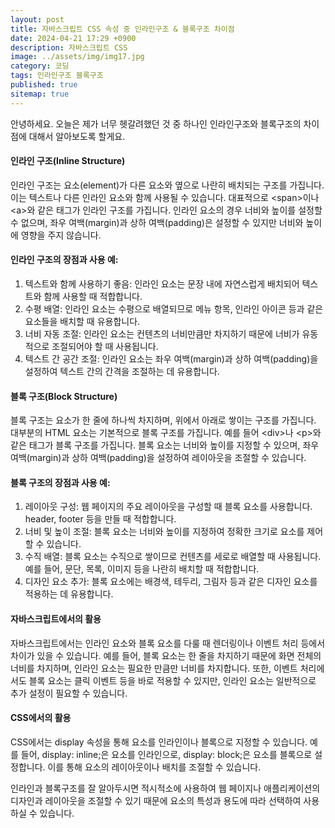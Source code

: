 ```yaml
---
layout: post
title: 자바스크립트 CSS 속성 중 인라인구조 & 블록구조 차이점
date: 2024-04-21 17:29 +0900
description: 자바스크립트 CSS
image: ../assets/img/img17.jpg
category: 코딩
tags: 인라인구조 블록구조
published: true
sitemap: true
---
```


안녕하세요. 오늘은 제가 너무 헷갈려했던 것 중 하나인 인라인구조와 블록구조의 차이점에 대해서 알아보도록 할게요.

#### 인라인 구조(Inline Structure)

인라인 구조는 요소(element)가 다른 요소와 옆으로 나란히 배치되는 구조를 가집니다. 이는 텍스트나 다른 인라인 요소와 함께 사용될 수 있습니다. 대표적으로 &lt;span&gt;이나 &lt;a&gt;와 같은 태그가 인라인 구조를 가집니다. 인라인 요소의 경우 너비와 높이를 설정할 수 없으며, 좌우 여백(margin)과 상하 여백(padding)은 설정할 수 있지만 너비와 높이에 영향을 주지 않습니다.

#### 인라인 구조의 장점과 사용 예:
1. 텍스트와 함께 사용하기 좋음: 인라인 요소는 문장 내에 자연스럽게 배치되어 텍스트와 함께 사용할 때 적합합니다.
2. 수평 배열: 인라인 요소는 수평으로 배열되므로 메뉴 항목, 인라인 아이콘 등과 같은 요소들을 배치할 때 유용합니다.
3. 너비 자동 조절: 인라인 요소는 컨텐츠의 너비만큼만 차지하기 때문에 너비가 유동적으로 조절되어야 할 때 사용됩니다.
4. 텍스트 간 공간 조절: 인라인 요소는 좌우 여백(margin)과 상하 여백(padding)을 설정하여 텍스트 간의 간격을 조절하는 데 유용합니다.

#### 블록 구조(Block Structure)

블록 구조는 요소가 한 줄에 하나씩 차지하며, 위에서 아래로 쌓이는 구조를 가집니다. 대부분의 HTML 요소는 기본적으로 블록 구조를 가집니다. 예를 들어 &lt;div&gt;나 &lt;p&gt;와 같은 태그가 블록 구조를 가집니다. 블록 요소는 너비와 높이를 지정할 수 있으며, 좌우 여백(margin)과 상하 여백(padding)을 설정하여 레이아웃을 조절할 수 있습니다.

#### 블록 구조의 장점과 사용 예:
1. 레이아웃 구성: 웹 페이지의 주요 레이아웃을 구성할 때 블록 요소를 사용합니다. header, footer 등을 만들 때 적합합니다.
2. 너비 및 높이 조절: 블록 요소는 너비와 높이를 지정하여 정확한 크기로 요소를 제어할 수 있습니다.
3. 수직 배열: 블록 요소는 수직으로 쌓이므로 컨텐츠를 세로로 배열할 때 사용됩니다. 예를 들어, 문단, 목록, 이미지 등을 나란히 배치할 때 적합합니다.
4. 디자인 요소 추가: 블록 요소에는 배경색, 테두리, 그림자 등과 같은 디자인 요소를 적용하는 데 유용합니다.

#### 자바스크립트에서의 활용

자바스크립트에서는 인라인 요소와 블록 요소를 다룰 때 렌더링이나 이벤트 처리 등에서 차이가 있을 수 있습니다. 예를 들어, 블록 요소는 한 줄을 차지하기 때문에 화면 전체의 너비를 차지하며, 인라인 요소는 필요한 만큼만 너비를 차지합니다. 또한, 이벤트 처리에서도 블록 요소는 클릭 이벤트 등을 바로 적용할 수 있지만, 인라인 요소는 일반적으로 추가 설정이 필요할 수 있습니다.

#### CSS에서의 활용

CSS에서는 display 속성을 통해 요소를 인라인이나 블록으로 지정할 수 있습니다. 예를 들어, display: inline;은 요소를 인라인으로, display: block;은 요소를 블록으로 설정합니다. 이를 통해 요소의 레이아웃이나 배치를 조절할 수 있습니다.

인라인과 블록구조를 잘 알아두시면
적시적소에 사용하여 웹 페이지나 애플리케이션의 디자인과 레이아웃을 조절할 수 있기 때문에 요소의 특성과 용도에 따라 선택하여 사용하실 수 있습니다.

